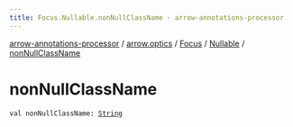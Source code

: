 ```yaml
---
title: Focus.Nullable.nonNullClassName - arrow-annotations-processor
---
```


[arrow-annotations-processor](../../../index.html) / [arrow.optics](../../index.html) / [Focus](../index.html) / [Nullable](index.html) / [nonNullClassName](./non-null-class-name.html)

# nonNullClassName

`val nonNullClassName: `[`String`](https://kotlinlang.org/api/latest/jvm/stdlib/kotlin/-string/index.html)
